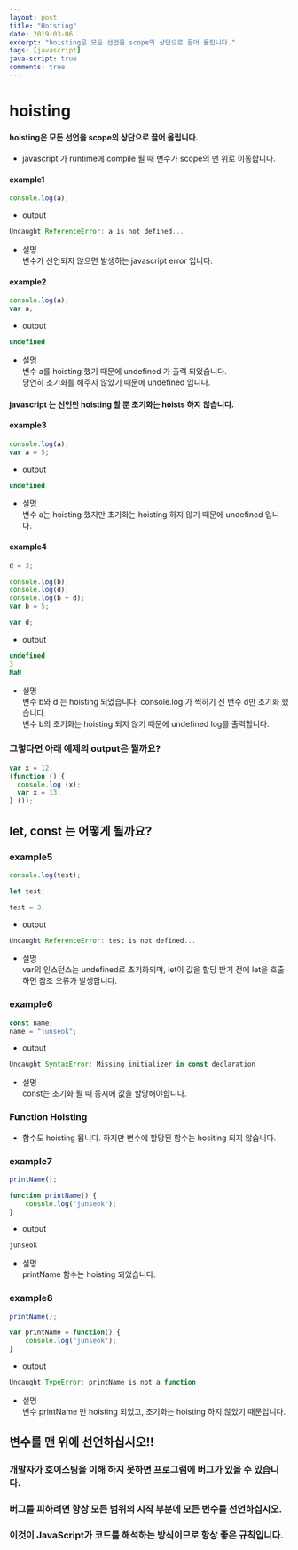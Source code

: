 ```yaml
---
layout: post
title: "Hoisting"
date: 2019-03-06
excerpt: "hoisting은 모든 선언을 scope의 상단으로 끌어 올립니다."
tags: [javascript]
java-script: true
comments: true
---
```


# hoisting

#### hoisting은 모든 선언을 scope의 상단으로 끌어 올립니다.  

- javascript 가 runtime에 compile 될 때 변수가 scope의 맨 위로 이동합니다.  


#### example1
~~~javascript
console.log(a);
~~~

- output  

~~~javascript
Uncaught ReferenceError: a is not defined...
~~~

- 설명  
변수가 선언되지 않으면 발생하는 javascript error 입니다.  


#### example2

~~~javascript
console.log(a);
var a;
~~~

- output  

~~~javascript
undefined
~~~

- 설명  
변수 a를 hoisting 했기 때문에 undefined 가 출력 되었습니다.  
당연히 초기화를 해주지 않았기 때문에 undefined 입니다.  

#### javascript 는 선언만 hoisting 할 뿐 초기화는 hoists 하지 않습니다.
#### example3
~~~javascript
console.log(a);
var a = 5;
~~~

- output  

~~~javascript
undefined
~~~

- 설명  
변수 a는 hoisting 했지만 초기화는 hoisting 하지 않기 때문에 undefined 입니다.  

#### example4
~~~javascript
d = 3;

console.log(b);
console.log(d);
console.log(b + d);
var b = 5;

var d;
~~~

- output  

~~~javascript
undefined
3
NaN
~~~

- 설명  
변수 b와 d 는 hoisting 되었습니다. console.log 가 찍히기 전 변수 d만 초기화 했습니다.  
변수 b의 초기화는 hoisting 되지 않기 때문에 undefined log를 출력합니다.  


### 그렇다면 아래 예제의 output은 뭘까요?  
~~~javascript
var x = 12;
(function () {
  console.log (x);
  var x = 13;
} ());
~~~



## let, const 는 어떻게 될까요?

### example5
~~~javascript
console.log(test);

let test;

test = 3;
~~~

- output  

~~~javascript
Uncaught ReferenceError: test is not defined...
~~~

- 설명  
var의 인스턴스는 undefined로 초기화되며, let이 값을 할당 받기 전에 let을 호출하면 참조 오류가 발생합니다.  


### example6
~~~javascript
const name;
name = "junseok";
~~~

- output  

~~~javascript
Uncaught SyntaxError: Missing initializer in const declaration
~~~


- 설명  
const는 초기화 될 때 동시에 값을 할당해야합니다.  



### Function Hoisting

- 함수도 hoisting 됩니다. 하지만 변수에 할당된 함수는 hositing 되지 않습니다.  

### example7
~~~javascript
printName();

function printName() {
	console.log("junseok");
}
~~~

- output  

~~~javascript
junseok
~~~
- 설명  
printName 함수는 hoisting 되었습니다.


### example8
~~~javascript
printName();

var printName = function() {
	console.log("junseok");
}
~~~

- output  

~~~javascript
Uncaught TypeError: printName is not a function
~~~

- 설명  
변수 printName 만 hoisting 되었고, 초기화는 hoisting 하지 않았기 때문입니다.  




## 변수를 맨 위에 선언하십시오!!
### 개발자가 호이스팅을 이해 하지 못하면 프로그램에 버그가 있을 수 있습니다.
### 버그를 피하려면 항상 모든 범위의 시작 부분에 모든 변수를 선언하십시오.
### 이것이 JavaScript가 코드를 해석하는 방식이므로 항상 좋은 규칙입니다.
